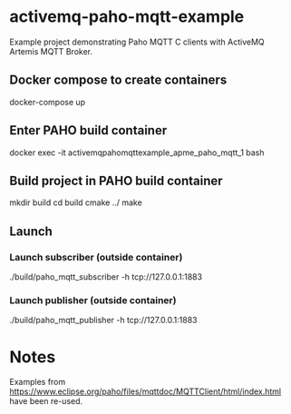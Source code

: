 # activemq-paho-mqtt-example

Example project demonstrating Paho MQTT C clients with ActiveMQ Artemis MQTT Broker. 

## Docker compose to create containers

docker-compose up

## Enter PAHO build container 

docker exec -it activemqpahomqttexample_apme_paho_mqtt_1 bash

## Build project in PAHO build container

mkdir build
cd build
cmake ../
make

## Launch 

### Launch subscriber (outside container)

 ./build/paho_mqtt_subscriber -h tcp://127.0.0.1:1883
 
### Launch publisher (outside container)

 ./build/paho_mqtt_publisher -h tcp://127.0.0.1:1883

# Notes
Examples from https://www.eclipse.org/paho/files/mqttdoc/MQTTClient/html/index.html have been re-used. 
